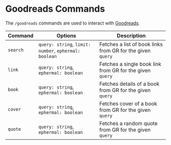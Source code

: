 # Goodreads Commands

The `/goodreads` commands are used to interact with [Goodreads](https://goodreads.com).

| Command  | Options                                               | Description                                                |
| -------- | ----------------------------------------------------- | ---------------------------------------------------------- |
| `search` | `query: string`, `limit: number`, `ephermal: boolean` | Fetches a list of book links from GR for the given `query` |
| `link`   | `query: string`, `ephermal: boolean`                  | Fetches a single book link from GR for the given `query`   |
| `book`   | `query: string`, `ephermal: boolean`                  | Fetches details of a book from GR for the given `query`    |
| `cover`  | `query: string`, `ephermal: boolean`                  | Fetches cover of a book from GR for the given `query`      |
| `quote`  | `query: string`, `ephermal: boolean`                  | Fetches a random quote from GR for the given `query`       |
